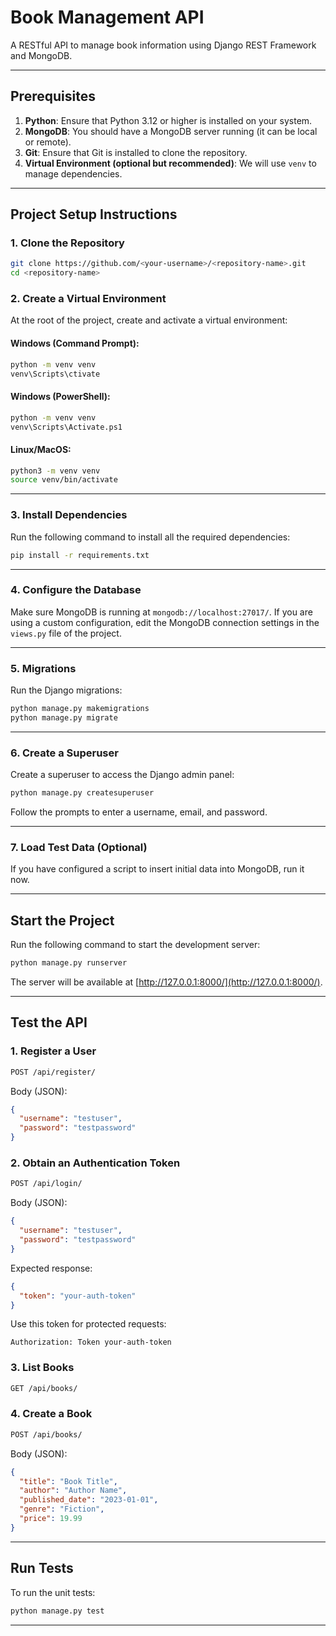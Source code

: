 
# Book Management API

A RESTful API to manage book information using Django REST Framework and MongoDB.

---

## **Prerequisites**

1. **Python**: Ensure that Python 3.12 or higher is installed on your system.
2. **MongoDB**: You should have a MongoDB server running (it can be local or remote).
3. **Git**: Ensure that Git is installed to clone the repository.
4. **Virtual Environment (optional but recommended)**: We will use `venv` to manage dependencies.

---

## **Project Setup Instructions**

### **1. Clone the Repository**

```bash
git clone https://github.com/<your-username>/<repository-name>.git
cd <repository-name>
```

### **2. Create a Virtual Environment**

At the root of the project, create and activate a virtual environment:

#### **Windows (Command Prompt):**
```bash
python -m venv venv
venv\Scripts\ctivate
```

#### **Windows (PowerShell):**
```bash
python -m venv venv
venv\Scripts\Activate.ps1
```

#### **Linux/MacOS:**
```bash
python3 -m venv venv
source venv/bin/activate
```

---

### **3. Install Dependencies**

Run the following command to install all the required dependencies:

```bash
pip install -r requirements.txt
```

---

### **4. Configure the Database**

Make sure MongoDB is running at `mongodb://localhost:27017/`. If you are using a custom configuration, edit the MongoDB connection settings in the `views.py` file of the project.

---

### **5. Migrations**

Run the Django migrations:

```bash
python manage.py makemigrations
python manage.py migrate
```

---

### **6. Create a Superuser**

Create a superuser to access the Django admin panel:

```bash
python manage.py createsuperuser
```

Follow the prompts to enter a username, email, and password.

---

### **7. Load Test Data (Optional)**

If you have configured a script to insert initial data into MongoDB, run it now.

---

## **Start the Project**

Run the following command to start the development server:

```bash
python manage.py runserver
```

The server will be available at [http://127.0.0.1:8000/](http://127.0.0.1:8000/).

---

## **Test the API**

### **1. Register a User**
```bash
POST /api/register/
```
Body (JSON):
```json
{
  "username": "testuser",
  "password": "testpassword"
}
```

### **2. Obtain an Authentication Token**
```bash
POST /api/login/
```
Body (JSON):
```json
{
  "username": "testuser",
  "password": "testpassword"
}
```
Expected response:
```json
{
  "token": "your-auth-token"
}
```

Use this token for protected requests:
```
Authorization: Token your-auth-token
```

### **3. List Books**
```bash
GET /api/books/
```

### **4. Create a Book**
```bash
POST /api/books/
```
Body (JSON):
```json
{
  "title": "Book Title",
  "author": "Author Name",
  "published_date": "2023-01-01",
  "genre": "Fiction",
  "price": 19.99
}
```

---

## **Run Tests**

To run the unit tests:

```bash
python manage.py test
```

---
